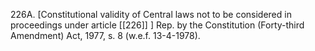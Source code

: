 226A. [Constitutional validity of Central laws not to be considered in proceedings under article [[226]] ] Rep. by the Constitution (Forty-third Amendment) Act, 1977, s. 8 (w.e.f. 13-4-1978).

